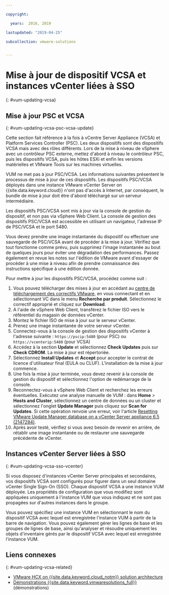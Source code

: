 ```yaml
---

copyright:

  years:  2016, 2019

lastupdated: "2019-04-25"

subcollection: vmware-solutions


---
```


# Mise à jour de dispositif VCSA et instances vCenter liées à SSO
{: #vum-updating-vcsa}

## Mise à jour PSC et VCSA
{: #vum-updating-vcsa-psc-vcsa-update}

Cette section fait référence à la fois à vCentre Server Appliance (VCSA) et Platform Services Controller (PSC). Les deux dispositifs sont des dispositifs VCSA mais avec des rôles différents. Lors de la mise à niveau de vSphere avec un contrôleur PSC externe, mettez d'abord à niveau le contrôleur PSC, puis les dispositifs VCSA, puis les hôtes ESXi et enfin les versions matérielles et VMware Tools sur les machines virtuelles.

VUM ne met pas à jour PSC/VCSA. Les informations suivantes présentent le processus de mise à jour de ces dispositifs. Les dispositifs PSC/VCSA déployés dans une instance VMware vCenter Server on {{site.data.keyword.cloud}} n'ont pas d'accès à Internet, par conséquent, le bundle de mise à jour doit être d'abord téléchargé sur un serveur intermédiaire.

Les dispositifs PSC/VCSA sont mis à jour via la console de gestion du dispositif, et non pas via vSphere Web Client. La console de gestion des dispositifs PSC/VCSA est accessible en utilisant un navigateur, l'adresse IP de PSC/VCSA et le port 5480.

Vous devez prendre une image instantanée du dispositif ou effectuer une sauvegarde de PSC/VCSA avant de procéder à la mise à jour. Vérifiez que tout fonctionne comme prévu, puis supprimez l'image instantanée au bout de quelques jours pour éviter une dégradation des performances. Passez également en revue les notes sur l'édition de VMware avant d'essayer de procéder à une mise à niveau afin de prendre connaissance des instructions spécifique à une édition donnée.

Pour mettre à jour les dispositifs PSC/VCSA, procédez comme suit :
1. Vous pouvez télécharger des mises à jour en accédant au [centre de téléchargement des correctifs VMware](https://www.vmware.com/patchmgr/findPatchByReleaseName.portal), en vous connectant et en sélectionnant VC dans le menu **Recherche par produit**. Sélectionnez le correctif approprié et cliquez sur **Download**.
2. A l'aide de vSphere Web Client, transférez le fichier ISO vers le référentiel du magasin de données vCenter.
3. Montez le fichier ISO de mise à jour sur le serveur vCenter.
4. Prenez une image instantanée de votre serveur vCenter.
5. Connectez-vous à la console de gestion des dispositifs vCenter à l'adresse suivante :
`https://pscip:5480` (pour PSC) ou `https://vcenterip:5480` (pour VCSA)
6. Accédez à la section **Update** et sélectionnez **Check Updates** puis sur **Check CDROM**. La mise à jour est répertoriée.
7. Sélectionnez **Install Updates** et **Accept** pour accepter le contrat de licence d'utilisateur final (EULA ou CLUF). L'installation de la mise à jour commence.
8. Une fois la mise à jour terminée, vous devez revenir à la console de gestion du dispositif et sélectionnez l'option de redémarrage de la console.
9. Reconnectez-vous à vSphere Web Client et recherchez les erreurs éventuelles. Exécutez une analyse manuelle de VUM : dans **Home** > **Hosts and Cluster**, sélectionnez un centre de données ou un cluster et sélectionnez l'onglet **Update Manager** puis cliquez sur **Scan for Updates**. Si cette opération renvoie une erreur, voir l'article [Resetting VMware Update Manager database on a vCenter Server appliance 6.5 (2147284)](https://kb.vmware.com/s/article/2147284).
10. Après avoir testé, vérifiez si vous avez besoin de revenir en arrière, de rétablir une image instantanée ou de restaurer une sauvegarde précédente de vCenter.

## Instances vCenter Server liées à SSO
{: #vum-updating-vcsa-sso-vcenter}

Si vous disposez d'instances vCenter Server principales et secondaires, vos dispositifs VCSA sont configurés pour figurer dans un seul domaine vCenter Single Sign-On (SSO). Chaque dispositif VCSA a une instance VUM déployée. Les propriétés de configuration que vous modifiez sont appliquées uniquement à l'instance VUM que vous indiquez et ne sont pas propagées sur d'autres instances dans le groupe.

Vous pouvez spécifiez une instance VUM en sélectionnant le nom du dispositif VCSA avec lequel est enregistrée l'instance VUM à partir de la barre de navigation. Vous pouvez également gérer les lignes de base et les groupes de lignes de base, ainsi qu'analyser et résoudre uniquement les objets d'inventaire gérés par le dispositif VCSA avec lequel est enregistrée l'instance VUM.

## Liens connexes
{: #vum-updating-vcsa-related}

* [VMware HCX on {{site.data.keyword.cloud_notm}} solution architecture](/docs/services/vmwaresolutions/services?topic=vmware-solutions-hcx-archi-intro#hcx-archi-intro)
* [Démonstrations {{site.data.keyword.vmwaresolutions_full}}](https://www.ibm.com/demos/collection/IBM-Cloud-for-VMware-Solutions/) (démonstrations)
